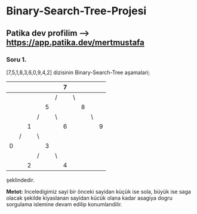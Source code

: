 # Binary-Search-Tree-Projesi
Patika dev profilim --> https://app.patika.dev/mertmustafa
---

### Soru 1.

[7,5,1,8,3,6,0,9,4,2] dizisinin Binary-Search-Tree aşamalari;

|  |  |  |  |  |  | 7 |  |  |  |  |
|:-:|:-:|:-:|:-:|:-:|:-:|:-:|:-:|:-:|:-:|:-:|
|  |  |  |  |  | / |  | \ |  |  |  |
|  |  |  |  | 5 |  |  |  | 8 |  |  |
|  |  |  | / |  | \ |  |  |  | \ |  |
|  |  | 1 |  |  |  | 6 |  |  |  | 9 |
|  | / |  | \ |  |  |  |  |  |  |  |
| 0 |  |  |  | 3 |  |  |  |  |  |  |
|  |  |  | / |  | \ |  |  |  |  |  |
|  |  | 2 |  |  |  | 4 |  |  |  |  |

şeklindedir.

**Metot:** Inceledigimiz sayi bir önceki sayidan küçük ise sola, büyük ise saga olacak şekilde kiyaslanan sayidan kücük olana kadar asagiya dogru sorgulama islemine devam edilip konumlandilir. 
